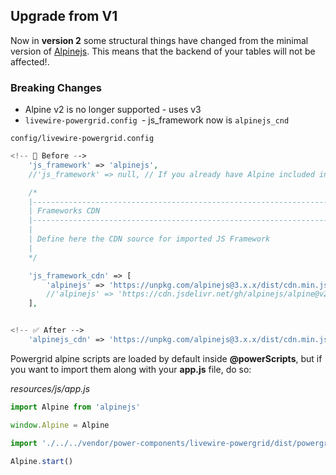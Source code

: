 ## Upgrade from V1

Now in **version 2** some structural things have changed from the minimal version of [Alpinejs](https://alpinejs.dev/). This means that the backend of your tables will not be affected!.

### Breaking Changes

  - Alpine v2 is no longer supported - uses v3
  - `livewire-powergrid.config `- js_framework now is `alpinejs_cnd`

`config/livewire-powergrid.config`

```php
<!-- 🚫 Before -->
    'js_framework' => 'alpinejs',
    //'js_framework' => null, // If you already have Alpine included in your project

    /*
    |--------------------------------------------------------------------------
    | Frameworks CDN
    |--------------------------------------------------------------------------
    |
    | Define here the CDN source for imported JS Framework
    |
    */

    'js_framework_cdn' => [
        'alpinejs' => 'https://unpkg.com/alpinejs@3.x.x/dist/cdn.min.js',
        //'alpinejs' => 'https://cdn.jsdelivr.net/gh/alpinejs/alpine@v2.8.2/dist/alpine.min.js' //Alpine 2.8
    ],


<!-- ✅ After -->
    'alpinejs_cdn' => 'https://unpkg.com/alpinejs@3.x.x/dist/cdn.min.js',

```

Powergrid alpine scripts are loaded by default inside **@powerScripts**, but if you want to import them along with your **app.js** file, do so:

_resources/js/app.js_
```javascript
import Alpine from 'alpinejs'

window.Alpine = Alpine

import './../../vendor/power-components/livewire-powergrid/dist/powergrid'

Alpine.start()
```